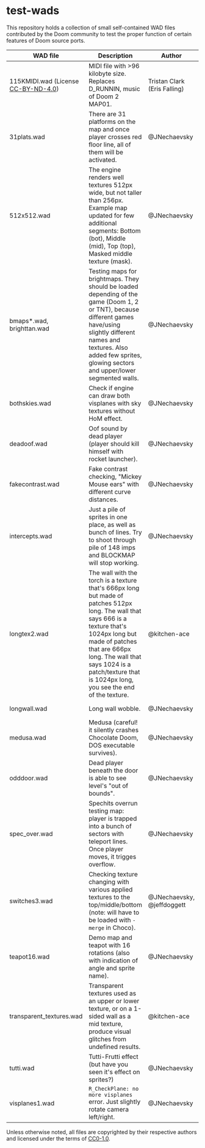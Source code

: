 # test-wads
This repository holds a collection of small self-contained WAD files contributed by the Doom community to test the proper function of certain features of Doom source ports.

WAD file | Description | Author | Source
--- | --- | --- | ---
115KMIDI.wad (License [CC-BY-ND-4.0](https://creativecommons.org/licenses/by-nd/4.0/)) | MIDI file with >96 kilobyte size. Replaces D_RUNNIN, music of Doom 2 MAP01. | Tristan Clark﻿ (Eris Falling)﻿ | (Sunder MAP32) https://www.doomworld.com/forum/topic/111911-the-eris-midi-thread/
31plats.wad | There are 31 platforms on the map and once player crosses red floor line, all of them will be activated. | @JNechaevsky | https://github.com/fabiangreffrath/test-wads/issues/5#issuecomment-1410887886
512x512.wad | The engine renders well textures 512px wide, but not taller than 256px. Example map updated for few additional segments: Bottom (bot),  Middle (mid), Top (top), Masked middle texture (mask). | @JNechaevsky | https://github.com/fabiangreffrath/crispy-doom/issues/162
bmaps*.wad, brighttan.wad | Testing maps for brightmaps. They should be loaded depending of the game (Doom 1, 2 or TNT), because different games have/using slightly different names and textures. Also added few sprites, glowing sectors and upper/lower segmented walls. | @JNechaevsky | https://github.com/fabiangreffrath/crispy-doom/issues/246
bothskies.wad | Check if engine can draw both visplanes with sky textures without HoM effect. | @JNechaevsky | -
deadoof.wad | Oof sound by dead player (player should kill himself with rocket launcher). | @JNechaevsky | https://github.com/fabiangreffrath/test-wads/issues/1#issuecomment-733140322
fakecontrast.wad | Fake contrast checking, "Mickey Mouse ears" with different curve distances. | @JNechaevsky | https://github.com/fabiangreffrath/test-wads/issues/1#issuecomment-733140322
intercepts.wad | Just a pile of sprites in one place, as well as bunch of lines. Try to shoot through pile of 148 imps and BLOCKMAP will stop working. | @JNechaevsky | https://github.com/fabiangreffrath/crispy-doom/issues/227
longtex2.wad | ﻿The wall with the torch is a texture that's 666px long but made of patches 512px long. The﻿ wall that says 666 is a texture that's 1024px long but made of patches﻿ that are 666px﻿ long. The wall that says 1024 is﻿ a patch/texture that is 1024px﻿﻿ long,﻿ you see the end of the texture﻿﻿. | @kitchen-ace | https://www.doomworld.com/forum/topic/112333-this-is-woof-232-oct-19-2020-updated-winmbf/?do=findComment&comment=2143327
longwall.wad | Long wall wobble. | @JNechaevsky | https://github.com/fabiangreffrath/test-wads/issues/1#issuecomment-733140322
medusa.wad | Medusa (careful! it silently crashes Chocolate Doom, DOS executable survives). | @JNechaevsky | https://github.com/fabiangreffrath/test-wads/issues/1#issuecomment-733140322
odddoor.wad | Dead player beneath the door is able to see level's "out of bounds". | @JNechaevsky | https://github.com/fabiangreffrath/crispy-doom/issues/257#issuecomment-359877982
spec_over.wad | Spechits overrun testing map: player is trapped into a bunch of sectors with teleport lines. Once player moves, it trigges overflow. | @JNechaevsky | https://github.com/fabiangreffrath/test-wads/issues/5
switches3.wad | Checking texture changing with various applied textures to the top/middle/bottom (note: will have to be loaded with `-merge` in Choco). | @JNechaevsky, @jeffdoggett | https://github.com/fabiangreffrath/test-wads/issues/1#issuecomment-733140322
teapot16.wad | Demo map and teapot with 16 rotations (also with indication of angle and sprite name). | @JNechaevsky | https://github.com/fabiangreffrath/crispy-doom/issues/152#issuecomment-280902515
transparent_textures.wad | Transparent textures used as an upper or lower texture, or on a 1-sided wall as a mid texture, produce visual glitches from undefined results. | @kitchen-ace | https://github.com/fabiangreffrath/crispy-doom/issues/23
tutti.wad | Tutti-Frutti effect (but have you seen it's effect on sprites?) | @JNechaevsky | https://github.com/fabiangreffrath/test-wads/issues/1#issuecomment-733140322
visplanes1.wad | `R_CheckPlane: no more visplanes` error. Just slightly rotate camera left/right. | @JNechaevsky | https://github.com/fabiangreffrath/test-wads/issues/1#issuecomment-736735709

Unless otherwise noted, all files are copyrighted by their respective authors and licensed under the terms of [CC0-1.0](https://creativecommons.org/publicdomain/zero/1.0/).
